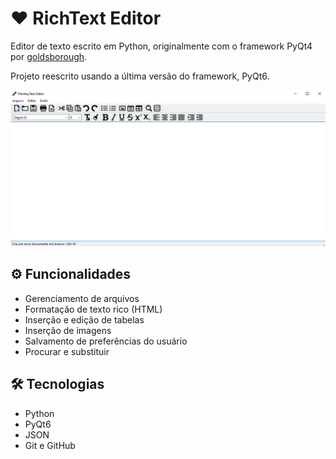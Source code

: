 # ❤ RichText Editor

Editor de texto escrito em Python, originalmente com o framework PyQt4 por [goldsborough](https://github.com/goldsborough/Writer).

Projeto reescrito usando a última versão do framework, PyQt6.

![preview](./.github/preview.png)

## ⚙ Funcionalidades

- Gerenciamento de arquivos
- Formatação de texto rico (HTML)
- Inserção e edição de tabelas
- Inserção de imagens
- Salvamento de preferências do usuário
- Procurar e substituir

## 🛠 Tecnologias

- Python
- PyQt6
- JSON
- Git e GitHub